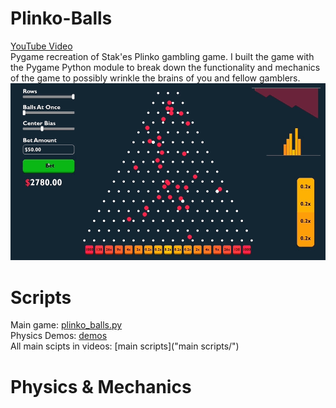 # Plinko-Balls
[YouTube Video](https://www.youtube.com/watch?v=E59LsTyOdmo) <br>
Pygame recreation of Stak'es Plinko gambling game. I built the game with the Pygame Python module to break down the functionality and mechanics of the game to possibly wrinkle the brains of you and fellow gamblers.
![image](media/full-game.gif)

# Scripts
Main game: [plinko_balls.py](plinko_balls.py) <br>
Physics Demos: [demos](demos/) <br>
All main scipts in videos: [main scripts]("main scripts/")

# Physics & Mechanics
